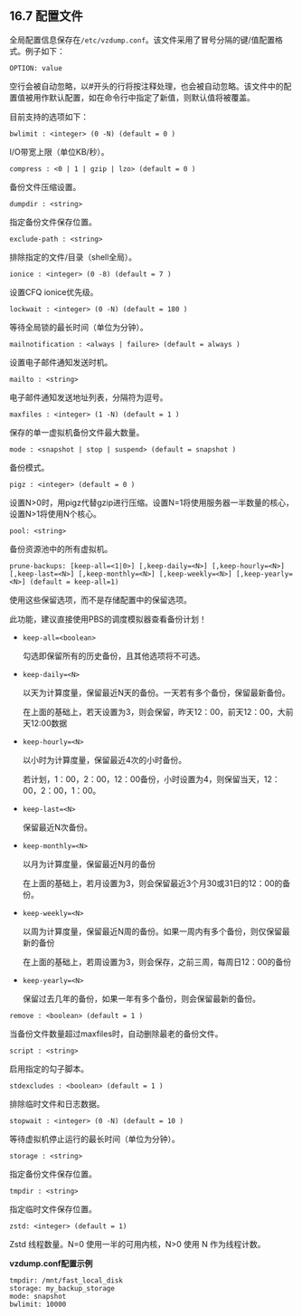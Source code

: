 ## 16.7 配置文件

全局配置信息保存在`/etc/vzdump.conf`。该文件采用了冒号分隔的键/值配置格式。例子如下：
```
OPTION: value
```


空行会被自动忽略，以#开头的行将按注释处理，也会被自动忽略。该文件中的配置值被用作默认配置，如在命令行中指定了新值，则默认值将被覆盖。

目前支持的选项如下：

`bwlimit : <integer> (0 -N) (default = 0 )`

I/O带宽上限（单位KB/秒）。

`compress : <0 | 1 | gzip | lzo> (default = 0 )`

备份文件压缩设置。

`dumpdir : <string>`

指定备份文件保存位置。

`exclude-path : <string>`

排除指定的文件/目录（shell全局）。

`ionice : <integer> (0 -8) (default = 7 )`

设置CFQ ionice优先级。

`lockwait : <integer> (0 -N) (default = 180 )`

等待全局锁的最长时间（单位为分钟）。

`mailnotification : <always | failure> (default = always )`

设置电子邮件通知发送时机。

`mailto : <string>`

电子邮件通知发送地址列表，分隔符为逗号。

`maxfiles : <integer> (1 -N) (default = 1 )`

保存的单一虚拟机备份文件最大数量。

`mode : <snapshot | stop | suspend> (default = snapshot )`

备份模式。

`pigz : <integer> (default = 0 )`

设置N>0时，用pigz代替gzip进行压缩。设置N=1将使用服务器一半数量的核心，设置N>1将使用N个核心。

`pool: <string>`

备份资源池中的所有虚拟机。

`prune-backups: [keep-all=<1|0>] [,keep-daily=<N>] [,keep-hourly=<N>] [,keep-last=<N>] [,keep-monthly=<N>] [,keep-weekly=<N>] [,keep-yearly=<N>] (default = keep-all=1)`

使用这些保留选项，而不是存储配置中的保留选项。

此功能，建议直接使用PBS的调度模拟器查看备份计划！

   - `keep-all=<boolean>`
  
      勾选即保留所有的历史备份，且其他选项将不可选。

   - `keep-daily=<N>`

      以天为计算度量，保留最近N天的备份。一天若有多个备份，保留最新备份。

      在上面的基础上，若天设置为3，则会保留，昨天12：00，前天12：00，大前天12:00数据
     
   - `keep-hourly=<N>`

      以小时为计算度量，保留最近4次的小时备份。

      若计划，1：00，2：00，12：00备份，小时设置为4，则保留当天，12：00，2：00，1：00。


   - `keep-last=<N>`

     保留最近N次备份。


   - `keep-monthly=<N>`
    
      以月为计算度量，保留最近N月的备份

      在上面的基础上，若月设置为3，则会保留最近3个月30或31日的12：00的备份。

   - `keep-weekly=<N>`

      以周为计算度量，保留最近N周的备份。如果一周内有多个备份，则仅保留最新的备份
  
      在上面的基础上，若周设置为3，则会保存，之前三周，每周日12：00的备份

   - `keep-yearly=<N>`

      保留过去几年的备份，如果一年有多个备份，则会保留最新的备份。



`remove : <boolean> (default = 1 )`

当备份文件数量超过maxfiles时，自动删除最老的备份文件。

`script : <string>`

启用指定的勾子脚本。

`stdexcludes : <boolean> (default = 1 )`

排除临时文件和日志数据。

`stopwait : <integer> (0 -N) (default = 10 )`

等待虚拟机停止运行的最长时间（单位为分钟）。

`storage : <string>`

指定备份文件保存位置。

`tmpdir : <string>`

指定临时文件保存位置。

`zstd: <integer> (default = 1)`

Zstd 线程数量。N=0 使用一半的可用内核，N>0 使用 N 作为线程计数。


**vzdump.conf配置示例**

```
tmpdir: /mnt/fast_local_disk
storage: my_backup_storage
mode: snapshot
bwlimit: 10000
```
